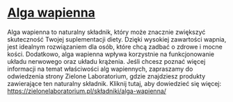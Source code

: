 # [Alga wapienna](https://zielonelaboratorium.pl/składniki/alga-wapienna/)

Alga wapienna to naturalny składnik, który może znacznie zwiększyć skuteczność Twojej suplementacji diety. Dzięki wysokiej zawartości wapnia, jest idealnym rozwiązaniem dla osób, które chcą zadbać o zdrowe i mocne kości. Dodatkowo, alga wapienna wpływa korzystnie na funkcjonowanie układu nerwowego oraz układu krążenia. Jeśli chcesz poznać więcej informacji na temat właściwości alg wapiennych, zapraszamy do odwiedzenia strony Zielone Laboratorium, gdzie znajdziesz produkty zawierające ten naturalny składnik. Kliknij tutaj, aby dowiedzieć się więcej: https://zielonelaboratorium.pl/składniki/alga-wapienna/
